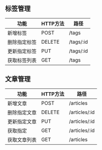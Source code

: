 ## 标签管理
|  功能   | HTTP方法  | 路径 |
|  ----  | ----  | --- |
| 新增标签  | POST | /tags |
| 删除指定标签  | DELETE | /tags/:id |
| 更新指定标签  | PUT | /tags/:id |
| 获取标签列表  | GET | /tags |

## 文章管理
|  功能   | HTTP方法  | 路径 |
|  ----  | ----  | --- |
| 新增文章  | POST | /articles |
| 删除指定文章  | DELETE | /articles/:id |
| 更新指定文章  | PUT | /articles/:id |
| 获取指定  | GET | /articles/:id |
| 获取文章列表  | GET | /articles |
